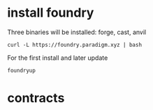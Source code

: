 # install foundry
Three binaries will be installed: forge, cast, anvil

```shell
curl -L https://foundry.paradigm.xyz | bash
```

For the first install and later update

```shell
foundryup
```

# contracts
